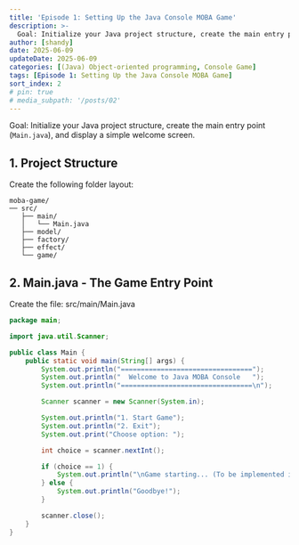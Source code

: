 ```yaml
---
title: 'Episode 1: Setting Up the Java Console MOBA Game'
description: >-
  Goal: Initialize your Java project structure, create the main entry point (`Main.java`), and display a simple welcome screen.
author: [shandy]
date: 2025-06-09
updateDate: 2025-06-09
categories: [(Java) Object-oriented programming, Console Game]
tags: [Episode 1: Setting Up the Java Console MOBA Game]
sort_index: 2
# pin: true
# media_subpath: '/posts/02'
---
```


Goal: Initialize your Java project structure, create the main entry point (`Main.java`), and display a simple welcome screen.

## 1. Project Structure
Create the following folder layout:
```
moba-game/
── src/
   ├── main/
   │   └── Main.java
   ├── model/
   ├── factory/
   ├── effect/
   └── game/

```
## 2. Main.java - The Game Entry Point
Create the file: src/main/Main.java
``` java
package main;

import java.util.Scanner;

public class Main {
    public static void main(String[] args) {
        System.out.println("=================================");
        System.out.println("  Welcome to Java MOBA Console   ");
        System.out.println("=================================\n");

        Scanner scanner = new Scanner(System.in);

        System.out.println("1. Start Game");
        System.out.println("2. Exit");
        System.out.print("Choose option: ");

        int choice = scanner.nextInt();

        if (choice == 1) {
            System.out.println("\nGame starting... (To be implemented in Episode 2)");
        } else {
            System.out.println("Goodbye!");
        }

        scanner.close();
    }
}
```